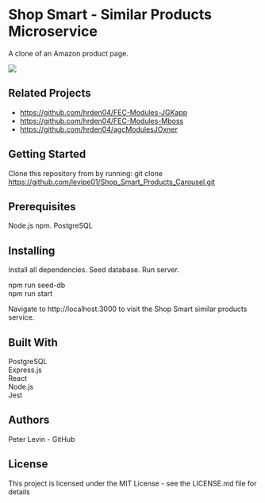 # Shop Smart - Similar Products Microservice
A clone of an Amazon product page.

![](CloneAzonDemo.gif)

## Related Projects

  - https://github.com/hrden04/FEC-Modules-JGKapp
  - https://github.com/hrden04/FEC-Modules-Mboss
  - https://github.com/hrden04/agcModulesJOxner

## Getting Started
Clone this repository from by running: git clone https://github.com/levipe01/Shop_Smart_Products_Carousel.git

## Prerequisites
Node.js npm. 
PostgreSQL

## Installing
Install all dependencies. Seed database. Run server.

npm run seed-db <br/>
npm run start

Navigate to http://localhost:3000 to visit the Shop Smart similar products service. 

## Built With
PostgreSQL <br/>
Express.js <br/>
React <br/>
Node.js <br/>
Jest

## Authors
Peter Levin - GitHub

## License
This project is licensed under the MIT License - see the LICENSE.md file for details




